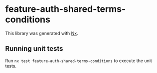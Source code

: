 # feature-auth-shared-terms-conditions

This library was generated with [Nx](https://nx.dev).

## Running unit tests

Run `nx test feature-auth-shared-terms-conditions` to execute the unit tests.
